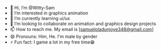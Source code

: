- 👋 Hi, I’m @Witty-Sam
- 👀 I’m interested in graphics animation 
- 🌱 I’m currently learning ui/ux
- 💞️ I’m looking to collaborate on animation and graphics design projects
- 📫 How to reach me. My email is [samueloladunjoye348@gmail.com]
- 😄 Pronouns: Him, He. I'm male by gender
- ⚡ Fun fact: I game a lot in my free time😁

<!---
Witty-Sam/Witty-Sam is a ✨ special ✨ repository because its `README.md` (this file) appears on your GitHub profile.
You can click the Preview link to take a look at your changes.
--->
